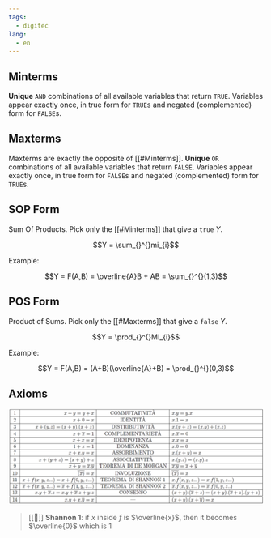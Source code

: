```yaml
---
tags:
  - digitec
lang:
  - en
---
```


## Minterms

**Unique** `AND` combinations of all available variables that return `TRUE`. Variables appear exactly once, in true form for `TRUE`s and negated (complemented) form for `FALSE`s.

## Maxterms

Maxterms are exactly the opposite of [[#Minterms]]. **Unique** `OR` combinations of all available variables that return `FALSE`. Variables appear exactly once, in true form for `FALSE`s and negated (complemented) form for `TRUE`s.

## SOP Form

Sum Of Products. Pick only the [[#Minterms]] that give a `true` $Y$.

$$Y = \sum_{}^{}mi_{i}$$

Example:

$$Y = F(A,B) = \overline{A}B + AB = \sum_{}^{}(1,3)$$

## POS Form

Product of Sums. Pick only the [[#Maxterms]] that give a `false` $Y$.

$$Y = \prod_{}^{}MI_{i}$$

Example:

$$Y = F(A,B) = (A+B)(\overline{A}+B) = \prod_{}^{}(0,3)$$

## Axioms

![axioms](../_cdn/digitec/boolean_axioms.png)

> [[🚨]] **Shannon 1**: if $x$ inside $f$ is $\overline{x}$, then it becomes $\overline{0}$ which is $1$

